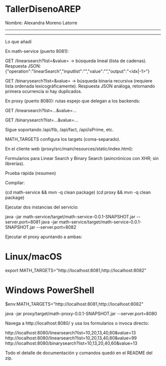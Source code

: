 # TallerDisenoAREP
Nombre: Alexandra Moreno Latorre 

---
 

---

Lo que añadí

En math-service (puerto 8081):

GET /linearsearch?list=<csv>&value=<v> → búsqueda lineal (lista de cadenas).
Respuesta JSON: {"operation":"linearSearch","inputlist":"<csv>","value":"<v>","output":"<idx|-1>"}

GET /binarysearch?list=<csv>&value=<v> → búsqueda binaria recursiva (requiere lista ordenada lexicográficamente).
Respuesta JSON análoga, retornando primera ocurrencia si hay duplicados.

En proxy (puerto 8080): rutas espejo que delegan a los backends:

GET /linearsearch?list=...&value=...

GET /binarysearch?list=...&value=...

Sigue soportando /api/fib, /api/fact, /api/isPrime, etc.

MATH_TARGETS configura los targets (coma-separado).

En el cliente web (proxy/src/main/resources/static/index.html):

Formularios para Linear Search y Binary Search (asincrónicos con XHR; sin librerías).

Prueba rápida (resumen)

Compilar:

(cd math-service && mvn -q clean package)
(cd proxy && mvn -q clean package)


Ejecutar dos instancias del servicio:

java -jar math-service/target/math-service-0.0.1-SNAPSHOT.jar --server.port=8081
java -jar math-service/target/math-service-0.0.1-SNAPSHOT.jar --server.port=8082


Ejecutar el proxy apuntando a ambas:

# Linux/macOS
export MATH_TARGETS="http://localhost:8081,http://localhost:8082"
# Windows PowerShell
$env:MATH_TARGETS="http://localhost:8081,http://localhost:8082"

java -jar proxy/target/math-proxy-0.0.1-SNAPSHOT.jar --server.port=8080


Navega a http://localhost:8080/ y usa los formularios o invoca directo:

http://localhost:8080/linearsearch?list=10,20,13,40,60&value=13
http://localhost:8080/linearsearch?list=10,20,13,40,60&value=99
http://localhost:8080/binarysearch?list=10,13,20,40,60&value=13


Todo el detalle de documentación y comandos quedó en el README del zip.
